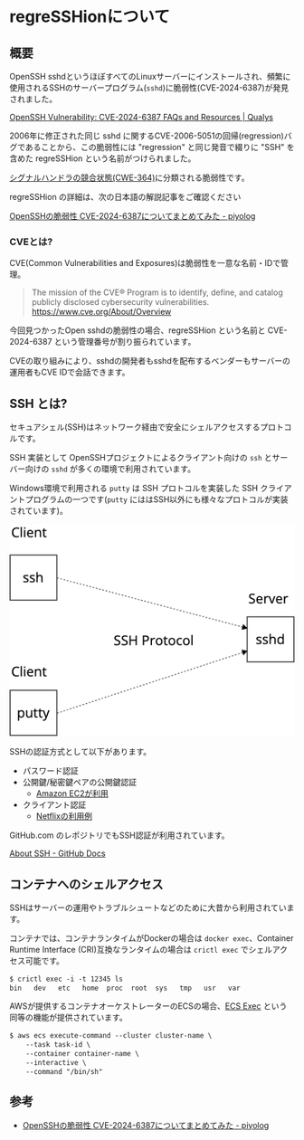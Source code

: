 # regreSSHionについて

## 概要

OpenSSH sshdというほぼすべてのLinuxサーバーにインストールされ、頻繁に使用されるSSHのサーバープログラム(`sshd`)に脆弱性(CVE-2024-6387)が発見されました。

[OpenSSH Vulnerability: CVE-2024-6387 FAQs and Resources | Qualys](https://www.qualys.com/regresshion-cve-2024-6387/)

2006年に修正された同じ sshd に関するCVE-2006-5051の回帰(regression)バグであることから、この脆弱性には "regression" と同じ発音で綴りに "SSH" を含めた regreSSHion という名前がつけられました。

[シグナルハンドラの競合状態(CWE-364)](https://cwe.mitre.org/data/definitions/364.html)に分類される脆弱性です。

regreSSHion の詳細は、次の日本語の解説記事をご確認ください

[OpenSSHの脆弱性 CVE-2024-6387についてまとめてみた - piyolog](https://piyolog.hatenadiary.jp/entry/2024/07/02/032122)

### CVEとは?

CVE(Common Vulnerabilities and Exposures)は脆弱性を一意な名前・IDで管理。

> The mission of the CVE® Program is to identify, define, and catalog publicly disclosed cybersecurity vulnerabilities. 
> https://www.cve.org/About/Overview

今回見つかったOpen sshdの脆弱性の場合、regreSSHion という名前と CVE-2024-6387 という管理番号が割り振られています。

CVEの取り組みにより、sshdの開発者もsshdを配布するベンダーもサーバーの運用者もCVE IDで会話できます。

## SSH とは?

セキュアシェル(SSH)はネットワーク経由で安全にシェルアクセスするプロトコルです。

SSH 実装として OpenSSHプロジェクトによるクライアント向けの `ssh` とサーバー向けの `sshd` が多くの環境で利用されています。

Windows環境で利用される `putty` は SSH プロトコルを実装した SSH クライアントプログラムの一つです(`putty` にははSSH以外にも様々なプロトコルが実装されています)。

![](ssh.png)

SSHの認証方式として以下があります。

- パスワード認証
- 公開鍵/秘密鍵ペアの公開鍵認証
    - [Amazon EC2が利用](https://docs.aws.amazon.com/AWSEC2/latest/UserGuide/connect-linux-inst-ssh.html)
- クライアント認証
    - [Netflixの利用例](https://zenn.dev/quiver/articles/32ec71c3eedb2b)

GitHub.com のレポジトリでもSSH認証が利用されています。

[About SSH - GitHub Docs](https://docs.github.com/en/authentication/connecting-to-github-with-ssh/about-ssh)

## コンテナへのシェルアクセス

SSHはサーバーの運用やトラブルシュートなどのために大昔から利用されています。

コンテナでは、コンテナランタイムがDockerの場合は `docker exec`、Container Runtime Interface (CRI)互換なランタイムの場合は `crictl exec` でシェルアクセス可能です。

```
$ crictl exec -i -t 12345 ls
bin   dev   etc   home  proc  root  sys   tmp   usr   var
```

AWSが提供するコンテナオーケストレーターのECSの場合、[ECS Exec](https://docs.aws.amazon.com/AmazonECS/latest/developerguide/ecs-exec.html) という同等の機能が提供されています。

```
$ aws ecs execute-command --cluster cluster-name \
    --task task-id \
    --container container-name \
    --interactive \
    --command "/bin/sh"
```

## 参考

- [OpenSSHの脆弱性 CVE-2024-6387についてまとめてみた - piyolog](https://piyolog.hatenadiary.jp/entry/2024/07/02/032122)
